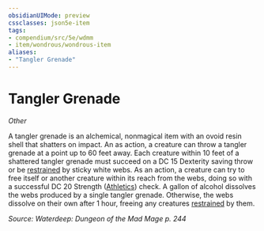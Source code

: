 ```yaml
---
obsidianUIMode: preview
cssclasses: json5e-item
tags:
- compendium/src/5e/wdmm
- item/wondrous/wondrous-item
aliases: 
- "Tangler Grenade"
---
```

# Tangler Grenade
*Other*  


A tangler grenade is an alchemical, nonmagical item with an ovoid resin shell that shatters on impact. An as action, a creature can throw a tangler grenade at a point up to 60 feet away. Each creature within 10 feet of a shattered tangler grenade must succeed on a DC 15 Dexterity saving throw or be [restrained](/Systems/5e/rules/conditions.md#restrained) by sticky white webs. As an action, a creature can try to free itself or another creature within its reach from the webs, doing so with a successful DC 20 Strength ([Athletics](/Systems/5e/rules/skills.md#Athletics)) check. A gallon of alcohol dissolves the webs produced by a single tangler grenade. Otherwise, the webs dissolve on their own after 1 hour, freeing any creatures [restrained](/Systems/5e/rules/conditions.md#restrained) by them.

*Source: Waterdeep: Dungeon of the Mad Mage p. 244*